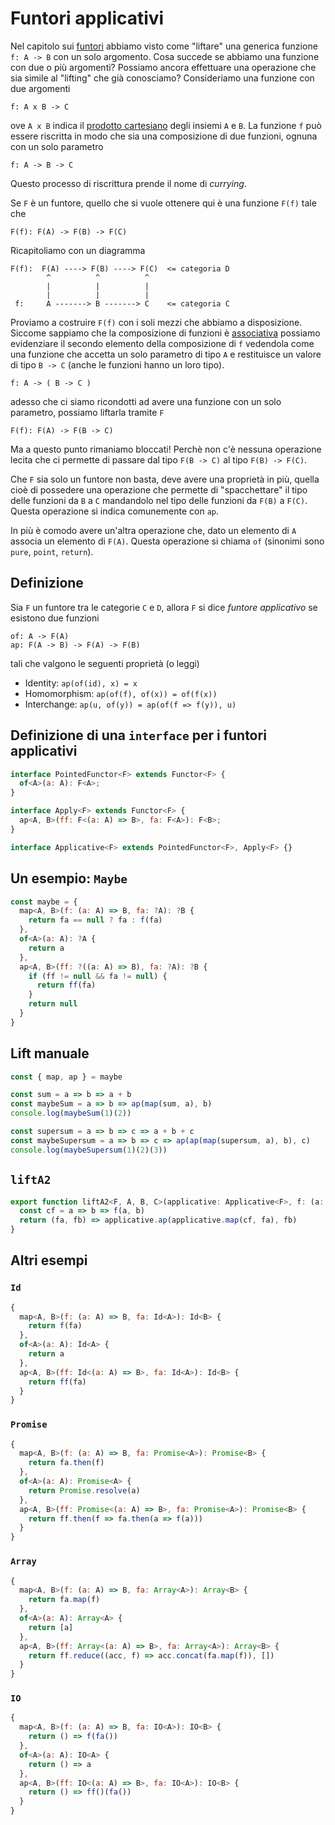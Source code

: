 # Funtori applicativi

Nel capitolo sui [funtori](funtori.md#funtori) abbiamo visto come "liftare" una generica funzione `f: A -> B` con un solo argomento. Cosa succede se abbiamo una funzione con due o più argomenti? Possiamo ancora effettuare una operazione che sia simile al "lifting" che già conosciamo? Consideriamo una funzione con due argomenti

```
f: A x B -> C
```

ove `A x B` indica il [prodotto cartesiano](../base/relazioni.md#prodotto-cartesiano) degli insiemi `A` e `B`. La funzione `f` può essere riscritta in modo che sia una composizione di due funzioni, ognuna con un solo parametro

```
f: A -> B -> C
```

Questo processo di riscrittura prende il nome di *currying*.

Se `F` è un funtore, quello che si vuole ottenere qui è una funzione `F(f)` tale che

```
F(f): F(A) -> F(B) -> F(C)
```

Ricapitoliamo con un diagramma

```
F(f):  F(A) ----> F(B) ----> F(C)  <= categoria D
        ^          ^          ^
        |          |          |
        |          |          |
 f:     A -------> B -------> C    <= categoria C
```

Proviamo a costruire `F(f)` con i soli mezzi che abbiamo a disposizione. Siccome sappiamo che la composizione di funzioni è [associativa](categorie_e_funtori.md#seconda-legge-composizione-di-morfismi) possiamo evidenziare il secondo elemento della composizione di `f` vedendola come una funzione che accetta un solo parametro di tipo `A` e restituisce un valore di tipo `B -> C` (anche le funzioni hanno un loro tipo).

```
f: A -> ( B -> C )
```

adesso che ci siamo ricondotti ad avere una funzione con un solo parametro, possiamo liftarla tramite `F`

```
F(f): F(A) -> F(B -> C)
```

Ma a questo punto rimaniamo bloccati! Perchè non c'è nessuna operazione lecita che ci permette di passare dal tipo `F(B -> C)` al tipo `F(B) -> F(C)`.

Che `F` sia solo un funtore non basta, deve avere una proprietà in più, quella cioè di possedere una operazione che permette di "spacchettare" il tipo delle funzioni da `B` a `C` mandandolo nel tipo delle funzioni da `F(B)` a `F(C)`. Questa operazione si indica comunemente con `ap`.

In più è comodo avere un'altra operazione che, dato un elemento di `A` associa un elemento di `F(A)`. Questa operazione si chiama `of` (sinonimi sono `pure`, `point`, `return`).

## Definizione

Sia `F` un funtore tra le categorie `C` e `D`, allora `F` si dice *funtore applicativo* se esistono due funzioni

```
of: A -> F(A)
ap: F(A -> B) -> F(A) -> F(B)
```

tali che valgono le seguenti proprietà (o leggi)

- Identity: `ap(of(id), x) = x`
- Homomorphism: `ap(of(f), of(x)) = of(f(x))`
- Interchange: `ap(u, of(y)) = ap(of(f => f(y)), u)`

## Definizione di una `interface` per i funtori applicativi

```js
interface PointedFunctor<F> extends Functor<F> {
  of<A>(a: A): F<A>;
}

interface Apply<F> extends Functor<F> {
  ap<A, B>(ff: F<(a: A) => B>, fa: F<A>): F<B>;
}

interface Applicative<F> extends PointedFunctor<F>, Apply<F> {}
```

## Un esempio: `Maybe`

```js
const maybe = {
  map<A, B>(f: (a: A) => B, fa: ?A): ?B {
    return fa == null ? fa : f(fa)
  },
  of<A>(a: A): ?A {
    return a
  },
  ap<A, B>(ff: ?((a: A) => B), fa: ?A): ?B {
    if (ff != null && fa != null) {
      return ff(fa)
    }
    return null
  }
}
```

## Lift manuale

```js
const { map, ap } = maybe

const sum = a => b => a + b
const maybeSum = a => b => ap(map(sum, a), b)
console.log(maybeSum(1)(2))

const supersum = a => b => c => a + b + c
const maybeSupersum = a => b => c => ap(ap(map(supersum, a), b), c)
console.log(maybeSupersum(1)(2)(3))
```

## `liftA2`

```js
export function liftA2<F, A, B, C>(applicative: Applicative<F>, f: (a: A, b: B) => C): (fa: F<A>, fb: F<B>) => F<C> {
  const cf = a => b => f(a, b)
  return (fa, fb) => applicative.ap(applicative.map(cf, fa), fb)
}
```

## Altri esempi

### `Id`

```js
{
  map<A, B>(f: (a: A) => B, fa: Id<A>): Id<B> {
    return f(fa)
  },
  of<A>(a: A): Id<A> {
    return a
  },
  ap<A, B>(ff: Id<(a: A) => B>, fa: Id<A>): Id<B> {
    return ff(fa)
  }
}
```

### `Promise`

```js
{
  map<A, B>(f: (a: A) => B, fa: Promise<A>): Promise<B> {
    return fa.then(f)
  },
  of<A>(a: A): Promise<A> {
    return Promise.resolve(a)
  },
  ap<A, B>(ff: Promise<(a: A) => B>, fa: Promise<A>): Promise<B> {
    return ff.then(f => fa.then(a => f(a)))
  }
}
```

### `Array`

```js
{
  map<A, B>(f: (a: A) => B, fa: Array<A>): Array<B> {
    return fa.map(f)
  },
  of<A>(a: A): Array<A> {
    return [a]
  },
  ap<A, B>(ff: Array<(a: A) => B>, fa: Array<A>): Array<B> {
    return ff.reduce((acc, f) => acc.concat(fa.map(f)), [])
  }
}
```

### `IO`

```js
{
  map<A, B>(f: (a: A) => B, fa: IO<A>): IO<B> {
    return () => f(fa())
  },
  of<A>(a: A): IO<A> {
    return () => a
  },
  ap<A, B>(ff: IO<(a: A) => B>, fa: IO<A>): IO<B> {
    return () => ff()(fa())
  }
}
```

